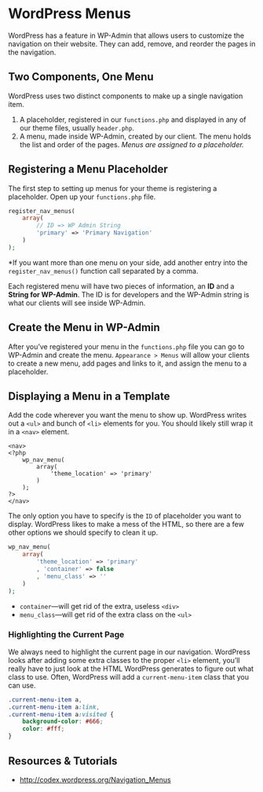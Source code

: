 # WordPress Menus

WordPress has a feature in WP-Admin that allows users to customize the navigation on their website. They can add, remove, and reorder the pages in the navigation.

## Two Components, One Menu

WordPress uses two distinct components to make up a single navigation item.

1. A placeholder, registered in our `functions.php` and displayed in any of our theme files, usually `header.php`.
2. A menu, made inside WP-Admin, created by our client. The menu holds the list and order of the pages. *Menus are assigned to a placeholder.*

## Registering a Menu Placeholder

The first step to setting up menus for your theme is registering a placeholder. Open up your `functions.php` file.

```php
register_nav_menus(
	array(
		// ID => WP Admin String
		'primary' => 'Primary Navigation'
	)
);
```

*If you want more than one menu on your side, add another entry into the `register_nav_menus()` function call separated by a comma.

Each registered menu will have two pieces of information, an **ID** and a **String for WP-Admin**. The ID is for developers and the WP-Admin string is what our clients will see inside WP-Admin.

## Create the Menu in WP-Admin

After you’ve registered your menu in the `functions.php` file you can go to WP-Admin and create the menu. `Appearance > Menus` will allow your clients to create a new menu, add pages and links to it, and assign the menu to a placeholder.

## Displaying a Menu in a Template

Add the code wherever you want the menu to show up. WordPress writes out a `<ul>` and bunch of `<li>` elements for you. You should likely still wrap it in a `<nav>` element.

```html+php
<nav>
<?php
	wp_nav_menu(
		array(
			'theme_location' => 'primary'
		)
	);
?>
</nav>
```

The only option you have to specify is the `ID` of placeholder you want to display. WordPress likes to make a mess of the HTML, so there are a few other options we should specify to clean it up.

```php
wp_nav_menu(
	array(
		'theme_location' => 'primary'
		, 'container' => false
		, 'menu_class' => ''
	)
);
```

- `container`—will get rid of the extra, useless `<div>`
- `menu_class`—will get rid of the extra class on the `<ul>`

### Highlighting the Current Page

We always need to highlight the current page in our navigation. WordPress looks after adding some extra classes to the proper `<li>` element, you’ll really have to just look at the HTML WordPress generates to figure out what class to use. Often, WordPress will add a `current-menu-item` class that you can use.

```css
.current-menu-item a,
.current-menu-item a:link,
.current-menu-item a:visited {
	background-color: #666;
	color: #fff;
}
```

## Resources & Tutorials

- <http://codex.wordpress.org/Navigation_Menus>
